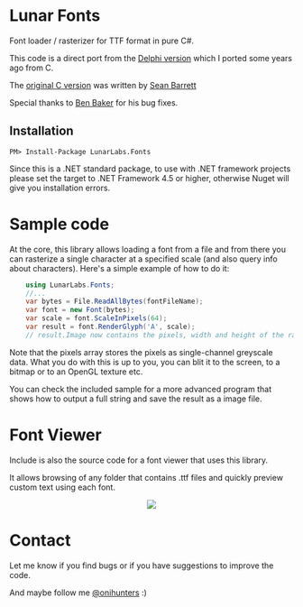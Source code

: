 # Lunar Fonts
Font loader / rasterizer for TTF format in pure C#.

This code is a direct port from the [Delphi version](https://github.com/Relfos/TERRA-Engine/blob/master/Engine/Image/TERRA_TTF.pas) which I ported some years ago from C. 

The [original C version](https://github.com/nothings/stb/blob/master/stb_truetype.h) was written by [Sean Barrett](http://nothings.org/)

Special thanks to [Ben Baker](https://github.com/benbaker76) for his bug fixes.

## Installation

    PM> Install-Package LunarLabs.Fonts

Since this is a .NET standard package, to use with .NET framework projects please set the target to .NET Framework 4.5 or higher, otherwise Nuget will give you installation errors.

# Sample code

At the core, this library allows loading a font from a file and from there you can rasterize a single character at a specified scale (and also query info about characters).
Here's a simple example of how to do it:

```c#
	using LunarLabs.Fonts;
	//...
	var bytes = File.ReadAllBytes(fontFileName);
	var font = new Font(bytes);
	var scale = font.ScaleInPixels(64);
	var result = font.RenderGlyph('A', scale);
	// result.Image now contains the pixels, width and height of the rasterized glyph	
```

Note that the pixels array stores the pixels as single-channel greyscale data. What you do with this is up to you, you can blit it to the screen, to a bitmap or to an OpenGL texture etc.

You can check the included sample for a more advanced program that shows how to output a full string and save the result as a image file.

# Font Viewer

Include is also the source code for a font viewer that uses this library.

It allows browsing of any folder that contains .ttf files and quickly preview custom text using each font.

<p align="center">
  <img src="/viewer.png">
</p>


# Contact

Let me know if you find bugs or if you have suggestions to improve the code.

And maybe follow me [@onihunters](https://twitter.com/onihunters) :)